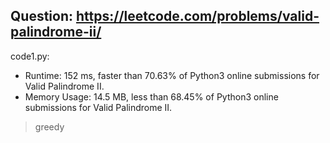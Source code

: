 ## Question: https://leetcode.com/problems/valid-palindrome-ii/

code1.py:
* Runtime: 152 ms, faster than 70.63% of Python3 online submissions for Valid Palindrome II.
* Memory Usage: 14.5 MB, less than 68.45% of Python3 online submissions for Valid Palindrome II.
> greedy